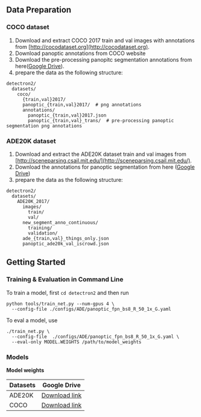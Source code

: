 ## Data Preparation

### COCO dataset
1. Download and extract COCO 2017 train and val images with annotations from [http://cocodataset.org](http://cocodataset.org).
2. Download panoptic annotations from COCO website
3. Download the pre-processing panopitc segmentation annotations from here([Google Drive](https://drive.google.com/file/d/1Yej9MyoPH9B3N7HfWNyG4U_yRHoUknV5/view?usp=sharing)).
4. prepare the data as the following structure:

```
detectron2/
  datasets/
    coco/
      {train,val}2017/
      panoptic_{train,val}2017/  # png annotations
      annotations/
        panoptic_{train,val}2017.json
        panoptic_{train,val}_trans/  # pre-processing panoptic segmentation png annotations
```

### ADE20K dataset
1. Download and extract the ADE20K dataset train and val images from [http://sceneparsing.csail.mit.edu/](http://sceneparsing.csail.mit.edu/).
2. Download the annotations for panoptic segmentation from here ([Google Drive](https://drive.google.com/file/d/1bFQ9rpG2raxhQSgTk0vqyujcvSHW0QmZ/view?usp=sharing))
3. prepare the data as the following structure:
```
detectron2/
  datasets/
    ADE20K_2017/
      images/
        train/
        val/
      new_segment_anno_continuous/
        training/
        validation/
      ade_{train,val}_things_only.json
      panoptic_ade20k_val_iscrowd.json
```

## Getting Started

### Training & Evaluation in Command Line

To train a model, first ```cd detectron2``` and then 
run 
```
python tools/train_net.py --num-gpus 4 \
  --config-file ./configs/ADE/panoptic_fpn_bs8_R_50_1x_G.yaml
```

To eval a model, use
```
./train_net.py \
  --config-file  ./configs/ADE/panoptic_fpn_bs8_R_50_1x_G.yaml \
  --eval-only MODEL.WEIGHTS /path/to/model_weights
```

### Models

**Model weights**

|Datasets |Google Drive|
|--------|--------------|
|ADE20K |[Download link]() |
|COCO |[Download link]() |